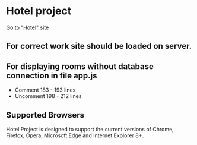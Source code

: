 
<h1>Hotel project</h1>
<a href="http://iroomstore.com.ua/hotel">Go to "Hotel" site</a>
<h2>For correct work site should be loaded on server.</h2>
<p>
<h2>For displaying rooms without database connection in file app.js</h2>
<p>
<ul>
<li>Comment 183 - 193 lines</li>
<li>Uncomment 198 - 212 lines</li>
</ul>
<h2>Supported Browsers</h2>
<p>
Hotel Project is designed to support the current versions of Chrome, Firefox, Opera, Microsoft Edge and Internet Explorer 8+.
</p>

